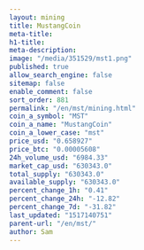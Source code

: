 ```yaml
---
layout: mining
title: MustangCoin
meta-title: 
h1-title: 
meta-description: 
image: "/media/351529/mst1.png"
published: true
allow_search_engine: false
sitemap: false
enable_comment: false
sort_order: 881
permalink: "/en/mst/mining.html"
coin_a_symbol: "MST"
coin_a_name: "MustangCoin"
coin_a_lower_case: "mst"
price_usd: "0.658927"
price_btc: "0.00005608"
24h_volume_usd: "6984.33"
market_cap_usd: "630343.0"
total_supply: "630343.0"
available_supply: "630343.0"
percent_change_1h: "0.41"
percent_change_24h: "-12.82"
percent_change_7d: "-31.82"
last_updated: "1517140751"
parent-url: "/en/mst/"
author: Sam
---
```


